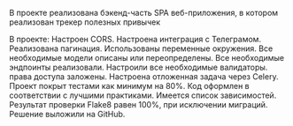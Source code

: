 В проекте реализована бэкенд-часть SPA веб-приложения, в котором реализован трекер полезных привычек

В проекте:
Настроен CORS.
Настроена интеграция с Телеграмом.
Реализована пагинация.
Использованы переменные окружения.
Все необходимые модели описаны или переопределены.
Все необходимые эндпоинты реализовали.
Настроили все необходимые валидаторы.
права доступа заложены.
Настроена отложенная задача через Celery.
Проект покрыт тестами как минимум на 80%.
Код оформлен в соответствии с лучшими практиками.
Имеется список зависимостей.
Результат проверки Flake8 равен 100%, при исключении миграций.
Решение выложили на GitHub.
